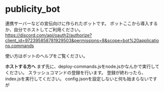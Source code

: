 # publicity_bot
連携サーバーなどの宣伝向けに作られたボットです。
ボットここから導入するか、自分でホストしてご利用ください。
https://discord.com/api/oauth2/authorize?client_id=972395858781929503&permissions=8&scope=bot%20applications.commands

使い方はボットのヘルプをご覧ください。


**ホストする方へ**
まず先に、deploy-commands.jsをnode.jsかなんかで実行してください。
スラッシュコマンドの登録を行います。
登録が終わったら、index.jsを実行してください。
config.jsonを設定しないと何も始まらないですが